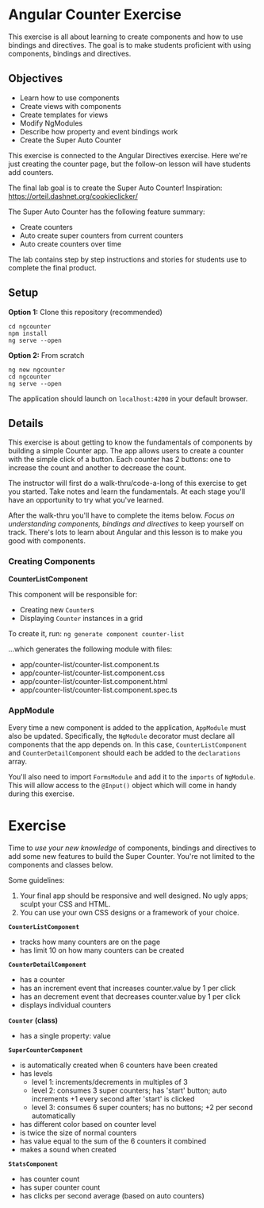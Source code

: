 # Angular Counter Exercise

This exercise is all about learning to create components and how to use bindings and directives. The goal is to make students proficient with using components, bindings and directives.

## Objectives

* Learn how to use components
* Create views with components
* Create templates for views
* Modify NgModules
* Describe how property and event bindings work
* Create the Super Auto Counter

This exercise is connected to the Angular Directives exercise. Here we're just creating the counter page, but the follow-on lesson will have students add counters.

The final lab goal is to create the Super Auto Counter!
Inspiration: https://orteil.dashnet.org/cookieclicker/

The Super Auto Counter has the following feature summary:

- Create counters
- Auto create super counters from current counters
- Auto create counters over time

The lab contains step by step instructions and stories for students use to complete the final product.

## Setup

**Option 1:** Clone this repository (recommended)

```
cd ngcounter
npm install
ng serve --open
```

**Option 2:** From scratch

```
ng new ngcounter
cd ngcounter
ng serve --open
```

The application should launch on `localhost:4200` in your default browser.

## Details

This exercise is about getting to know the fundamentals of components by building a simple Counter app. The app allows users to create a counter with the simple click of a button. Each counter has 2 buttons: one to increase the count and another to decrease the count. 

The instructor will first do a walk-thru/code-a-long of this exercise to get you started. Take notes and learn the fundamentals. At each stage you'll have an opportunity to try what you've learned.

After the walk-thru you'll have to complete the items below. *Focus on understanding components, bindings and directives* to keep yourself on track. There's lots to learn about Angular and this lesson is to make you good with components. 

### Creating Components

**CounterListComponent**

This component will be responsible for:

* Creating new `Counter`s
* Displaying `Counter` instances in a grid

To create it, run: `ng generate component counter-list`

...which generates the following module with files:

- app/counter-list/counter-list.component.ts
- app/counter-list/counter-list.component.css
- app/counter-list/counter-list.component.html
- app/counter-list/counter-list.component.spec.ts

### AppModule

Every time a new component is added to the application, `AppModule` must also be updated. Specifically, the `NgModule` decorator must declare all components that the app depends on. In this case, `CounterListComponent` and `CounterDetailComponent` should each be added to the `declarations` array.

You'll also need to import `FormsModule` and add it to the `imports` of `NgModule`. This will allow access to the `@Input()` object which will come in handy during this exercise.


# Exercise

Time to *use your new knowledge* of components, bindings and directives to add some new features to build the Super Counter. You're not limited to the components and classes below. 

Some guidelines:

1. Your final app should be responsive and well designed. No ugly apps; sculpt your CSS and HTML.
2. You can use your own CSS designs or a framework of your choice.


**`CounterListComponent`**

- tracks how many counters are on the page
- has limit 10 on how many counters can be created

**`CounterDetailComponent`**

- has a counter
- has an increment event that increases counter.value by 1 per click
- has an decrement event that decreases counter.value by 1 per click
- displays individual counters

**`Counter` (class)**

- has a single property: value 

**`SuperCounterComponent`**

- is automatically created when 6 counters have been created
- has levels
  * level 1: increments/decrements in multiples of 3
  * level 2: consumes 3 super counters; has 'start' button; auto increments +1 every second after 'start' is clicked
  * level 3: consumes 6 super counters; has no buttons; +2 per second automatically
- has different color based on counter level
- is twice the size of normal counters
- has value equal to the sum of the 6 counters it combined
- makes a sound when created

**`StatsComponent`**

- has counter count
- has super counter count
- has clicks per second average (based on auto counters)
